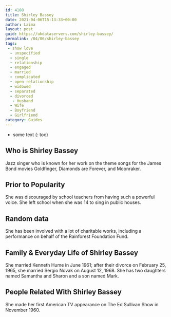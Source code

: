 ```yaml
---
id: 4188
title: Shirley Bassey
date: 2021-04-06T15:13:33+00:00
author: Laima
layout: post
guid: https://ukdataservers.com/shirley-bassey/
permalink: /04/06/shirley-bassey
tags:
 - show love
  - unspecified
  - single
  - relationship
  - engaged
  - married
  - complicated
  - open relationship
  - widowed
  - separated
  - divorced
   - Husband
  - Wife
  - Boyfriend
  - Girlfriend
category: Guides
---
```


* some text
{: toc}


## Who is Shirley Bassey
                  
                  
                  
Jazz singer who is known for her work on the theme songs for the James Bond movies Goldfinger, Diamonds are Forever, and Moonraker.
                  
              
            
              
            
                
                
                
## Prior to Popularity
                  
                  
                  
She was discouraged by school teachers from having such a powerful voice. She left school when she was 14 to sing in public houses.
                  
              
            
              
            
                
                
                
## Random data
                  
                  
                  
She has been involved with a lot of charitable works, including a performance on behalf of the Rainforest Foundation Fund.
                  
              
            
              
            
                
                
                
## Family & Everyday Life of Shirley Bassey
                  
                  
                  
She married Kenneth Hume in June 1961; after their divorce on February 25, 1965, she married Sergio Novak on August 12, 1968. She has two daughters named Samantha and Sharon and a son named Mark.
                  
              
            
              
            
                
                
                
## People Related With Shirley Bassey
                  
                  
                  
She made her first American TV appearance on The Ed Sullivan Show in November 1960.
                  
              
            
              
            
                
              
            
              
              
            
            
              
            
          
          
          
